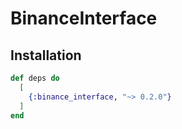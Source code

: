 # BinanceInterface

## Installation

```elixir
def deps do
  [
    {:binance_interface, "~> 0.2.0"}
  ]
end
```
